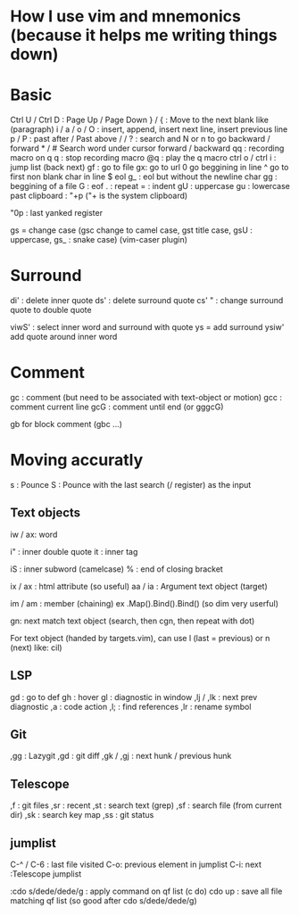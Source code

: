 # How I use vim and mnemonics (because it helps me writing things down)

# Basic

Ctrl U / Ctrl D : Page Up / Page Down
\} / \{ : Move to the next blank like (paragraph)
i / a / o / O : insert, append, insert next line, insert previous line
p / P : past after / Past above
/ / ? : search and N or n to go backward / forward
\* / # Search word under cursor forward / backward
qq : recording macro on q
q : stop recording macro
@q : play the q macro
ctrl o / ctrl i : jump list (back next)
gf : go to file
gx: go to url
0 go beggining in line
^ go to first non blank char in line
$ eol
g_ : eol but without the newline char
gg : beggining of a file
G : eof
. : repeat
= : indent
gU : uppercase
gu : lowercase
past clipboard : "+p ("+ is the system clipboard)

"0p : last yanked register

gs = change case (gsc change to camel case, gst title case, gsU : uppercase, gs_ : snake case) (vim-caser plugin)

# Surround

di' : delete inner quote
ds' : delete surround quote
cs' " : change surround quote to double quote

viwS' : select inner word and surround with quote
ys = add surround
ysiw' add quote around inner word


# Comment

gc : comment (but need to be associated with text-object or motion)
gcc : comment current line
gcG : comment until end (or gggcG)

gb for block comment (gbc ...)

# Moving accuratly

s : Pounce
S : Pounce with the last search (/ register) as the input

## Text objects

iw / ax: word

i" : inner double quote
it : inner tag

iS : inner subword (camelcase)
% : end of closing bracket

ix / ax : html attribute (so useful)
aa / ia : Argument text object (target)

im / am : member (chaining) ex .Map().Bind().Bind() (so dim very userful)

gn: next match text object (search, then cgn, then repeat with dot)

For text object (handed by targets.vim), can use l (last = previous) or n (next) like: cil)


## LSP

gd : go to def
gh : hover
gl : diagnostic in window
,lj / ,lk : next prev diagnostic
,a : code action
,l; : find references
,lr : rename symbol


## Git
,gg : Lazygit
,gd : git diff
,gk / ,gj : next hunk / previous hunk

## Telescope

,f : git files
,sr : recent
,st : search text (grep)
,sf : search file (from current dir)
,sk : search key map
,ss : git status

## jumplist
C-^ / C-6 : last file visited
C-o: previous element in jumplist
C-i: next
:Telescope jumplist

:cdo s/dede/dede/g : apply command on qf list (c do)
cdo up : save all file matching qf list (so good after cdo s/dede/dede/g)

